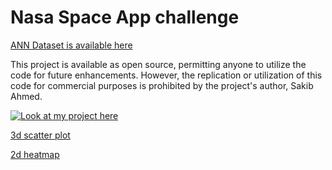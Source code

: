 # Nasa Space App challenge



[ANN Dataset is available here](https://drive.google.com/file/d/1bo--tW-PzqN0XiceGS-WkEqwVjltNcmc/view?usp=sharing)

This project is available as open source, permitting anyone to utilize the code for future enhancements. However, the replication or utilization of this code for commercial purposes is prohibited by the project's author, Sakib Ahmed.

[![Look at my project here](https://img.youtube.com/vi/adgoOydQEhI/0.jpg)](https://www.youtube.com/watch?v=adgoOydQEhI)





[3d scatter plot](https://comfy-figolla-e35606.netlify.app/)

[2d heatmap](https://phenomenal-khapse-9ef87f.netlify.app/)
